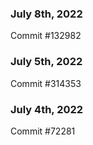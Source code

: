 ### July 8th, 2022

Commit #132982

### July 5th, 2022

Commit #314353


### July 4th, 2022

Commit #72281
